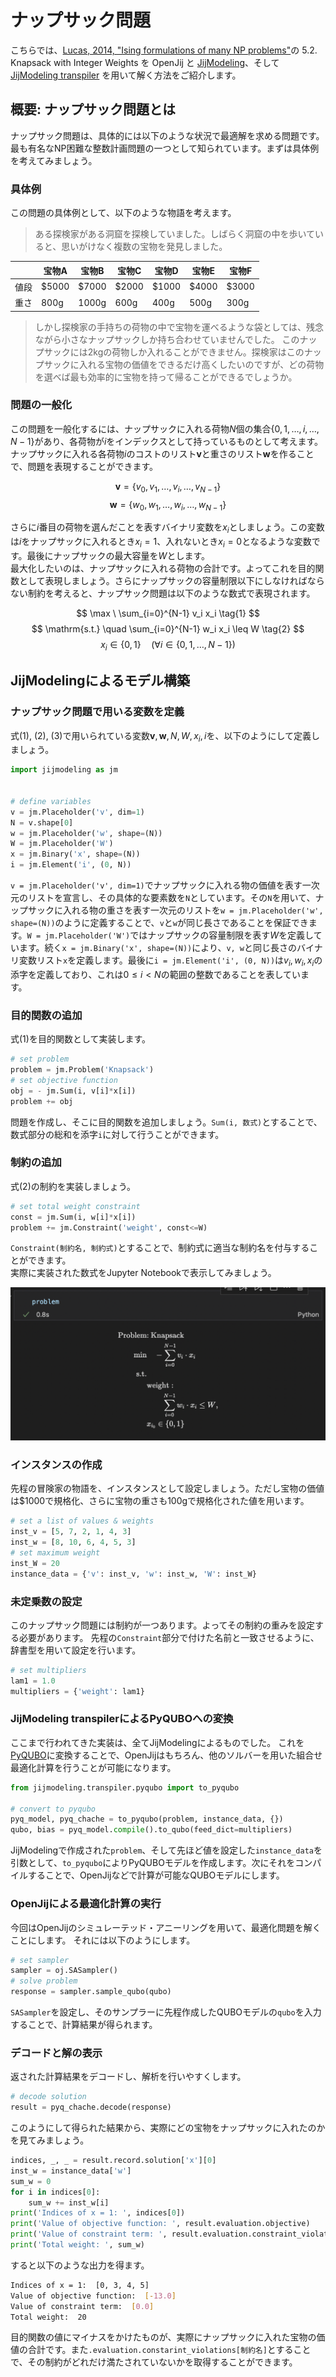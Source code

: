 # ナップサック問題

こちらでは、[Lucas, 2014, "Ising formulations of many NP problems"](https://doi.org/10.3389/fphy.2014.00005)の 5.2. Knapsack with Integer Weights を OpenJij と [JijModeling](https://www.ref.documentation.jijzept.com/jijmodeling/)、そして[JijModeling transpiler](https://www.ref.documentation.jijzept.com/jijmodeling-transpiler/) を用いて解く方法をご紹介します。

## 概要: ナップサック問題とは

ナップサック問題は、具体的には以下のような状況で最適解を求める問題です。
最も有名なNP困難な整数計画問題の一つとして知られています。まずは具体例を考えてみましょう。

### 具体例

この問題の具体例として、以下のような物語を考えます。

> ある探検家がある洞窟を探検していました。しばらく洞窟の中を歩いていると、思いがけなく複数の宝物を発見しました。

||宝物A|宝物B|宝物C|宝物D|宝物E|宝物F|
|---|---|---|---|---|---|---|
|値段|$5000|$7000|$2000|$1000|$4000|$3000|
|重さ|800g|1000g|600g|400g|500g|300g|

> しかし探検家の手持ちの荷物の中で宝物を運べるような袋としては、残念ながら小さなナップサックしか持ち合わせていませんでした。
> このナップサックには2kgの荷物しか入れることができません。探検家はこのナップサックに入れる宝物の価値をできるだけ高くしたいのですが、どの荷物を選べば最も効率的に宝物を持って帰ることができるでしょうか。

### 問題の一般化

この問題を一般化するには、ナップサックに入れる荷物$N$個の集合$\{ 0, 1, \dots, i, \dots, N-1\}$があり、各荷物が$i$をインデックスとして持っているものとして考えます。  
ナップサックに入れる各荷物$i$のコストのリスト$\bm{v}$と重さのリスト$\bm{w}$を作ることで、問題を表現することができます。

$$
    \bm{v} = \{v_0, v_1, \dots, v_i, \dots, v_{N-1}\}
$$
$$
    \bm{w} = \{w_0, w_1, \dots, w_i, \dots, w_{N-1}\}
$$

さらに$i$番目の荷物を選んだことを表すバイナリ変数を$x_i$としましょう。この変数は$i$をナップサックに入れるとき$x_i = 1$、入れないとき$x_i = 0$となるような変数です。最後にナップサックの最大容量を$W$とします。  
最大化したいのは、ナップサックに入れる荷物の合計です。よってこれを目的関数として表現しましょう。さらにナップサックの容量制限以下にしなければならない制約を考えると、ナップサック問題は以下のような数式で表現されます。

$$
    \max \ \sum_{i=0}^{N-1} v_i x_i \tag{1}
$$
$$
    \mathrm{s.t.} \quad \sum_{i=0}^{N-1} w_i x_i \leq W \tag{2}
$$
$$
    x_i \in \{0, 1\} \quad (\forall i \in \{0, 1, \dots, N-1\}) \tag{3}
$$

## JijModelingによるモデル構築

### ナップサック問題で用いる変数を定義

式(1), (2), (3)で用いられている変数$\bm{v}, \bm{w}, N, W, x_i, i$を、以下のようにして定義しましょう。

```python
import jijmodeling as jm


# define variables
v = jm.Placeholder('v', dim=1)
N = v.shape[0]
w = jm.Placeholder('w', shape=(N))
W = jm.Placeholder('W')
x = jm.Binary('x', shape=(N))
i = jm.Element('i', (0, N))
```

`v = jm.Placeholder('v', dim=1)`でナップサックに入れる物の価値を表す一次元のリストを宣言し、その具体的な要素数を`N`としています。その`N`を用いて、ナップサックに入れる物の重さを表す一次元のリストを`w = jm.Placeholder('w', shape=(N))`のように定義することで、`v`と`w`が同じ長さであることを保証できます。`W = jm.Placeholder('W')`ではナップサックの容量制限を表す$W$を定義しています。続く`x = jm.Binary('x', shape=(N))`により、`v, w`と同じ長さのバイナリ変数リスト`x`を定義します。最後に`i = jm.Element('i', (0, N))`は$v_i, w_i, x_i$の添字を定義しており、これは$0\leq i < N$の範囲の整数であることを表しています。

### 目的関数の追加

式(1)を目的関数として実装します。

```python
# set problem
problem = jm.Problem('Knapsack')    
# set objective function
obj = - jm.Sum(i, v[i]*x[i])
problem += obj
```

問題を作成し、そこに目的関数を追加しましょう。`Sum(i, 数式)`とすることで、数式部分の総和を添字`i`に対して行うことができます。

### 制約の追加

式(2)の制約を実装しましょう。

```python
# set total weight constraint
const = jm.Sum(i, w[i]*x[i])
problem += jm.Constraint('weight', const<=W)
```

`Constraint(制約名, 制約式)`とすることで、制約式に適当な制約名を付与することができます。  
実際に実装された数式をJupyter Notebookで表示してみましょう。

![](../../assets/knapsack_01.png)

### インスタンスの作成

先程の冒険家の物語を、インスタンスとして設定しましょう。ただし宝物の価値は$1000で規格化、さらに宝物の重さも100gで規格化された値を用います。

```python
# set a list of values & weights 
inst_v = [5, 7, 2, 1, 4, 3]
inst_w = [8, 10, 6, 4, 5, 3]
# set maximum weight
inst_W = 20
instance_data = {'v': inst_v, 'w': inst_w, 'W': inst_W}    
```

### 未定乗数の設定

このナップサック問題には制約が一つあります。よってその制約の重みを設定する必要があります。
先程の`Constraint`部分で付けた名前と一致させるように、辞書型を用いて設定を行います。

```python
# set multipliers
lam1 = 1.0
multipliers = {'weight': lam1}    
```

### JijModeling transpilerによるPyQUBOへの変換

ここまで行われてきた実装は、全てJijModelingによるものでした。
これを[PyQUBO](https://pyqubo.readthedocs.io/en/latest/)に変換することで、OpenJijはもちろん、他のソルバーを用いた組合せ最適化計算を行うことが可能になります。

```python
from jijmodeling.transpiler.pyqubo import to_pyqubo

# convert to pyqubo
pyq_model, pyq_chache = to_pyqubo(problem, instance_data, {})
qubo, bias = pyq_model.compile().to_qubo(feed_dict=multipliers)
```

JijModelingで作成された`problem`、そして先ほど値を設定した`instance_data`を引数として、`to_pyqubo`によりPyQUBOモデルを作成します。次にそれをコンパイルすることで、OpenJijなどで計算が可能なQUBOモデルにします。

### OpenJijによる最適化計算の実行

今回はOpenJijのシミュレーテッド・アニーリングを用いて、最適化問題を解くことにします。
それには以下のようにします。

```python
# set sampler
sampler = oj.SASampler()
# solve problem
response = sampler.sample_qubo(qubo)
```    

`SASampler`を設定し、そのサンプラーに先程作成したQUBOモデルの`qubo`を入力することで、計算結果が得られます。

### デコードと解の表示

返された計算結果をデコードし、解析を行いやすくします。

```python
# decode solution
result = pyq_chache.decode(response)
```

このようにして得られた結果から、実際にどの宝物をナップサックに入れたのかを見てみましょう。

```python
indices, _, _ = result.record.solution['x'][0]
inst_w = instance_data['w']
sum_w = 0
for i in indices[0]:
    sum_w += inst_w[i]
print('Indices of x = 1: ', indices[0])
print('Value of objective function: ', result.evaluation.objective)
print('Value of constraint term: ', result.evaluation.constraint_violations['weight'])
print('Total weight: ', sum_w)
```

すると以下のような出力を得ます。

```bash
Indices of x = 1:  [0, 3, 4, 5]
Value of objective function:  [-13.0]
Value of constraint term:  [0.0]
Total weight:  20
```

目的関数の値にマイナスをかけたものが、実際にナップサックに入れた宝物の価値の合計です。また`.evaluation.constarint_violations[制約名]`とすることで、その制約がどれだけ満たされていないかを取得することができます。
